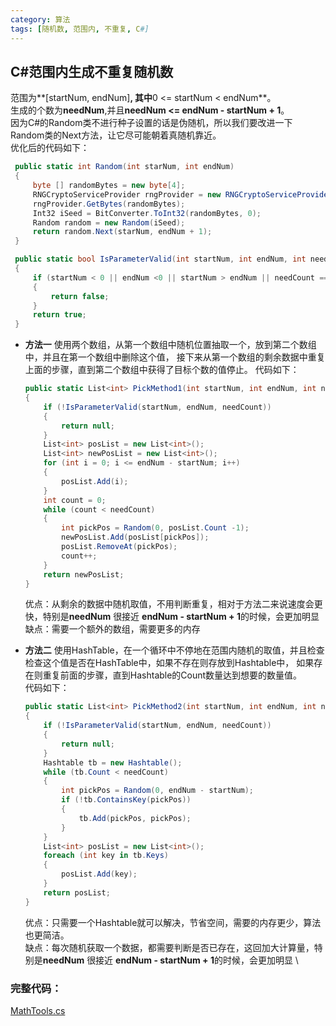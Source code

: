 ```yaml
---
category: 算法
tags: [随机数, 范围内, 不重复, C#]
---
```



## C#范围内生成不重复随机数

范围为**[startNum, endNum]**, 其中**0 <= startNum < endNum**。\
生成的个数为**needNum**,并且**needNum <= endNum - startNum + 1**。\
因为C#的Random类不进行种子设置的话是伪随机，所以我们要改进一下Random类的Next方法，让它尽可能朝着真随机靠近。\
优化后的代码如下：
```c#
 public static int Random(int starNum, int endNum)
 {
     byte [] randomBytes = new byte[4];
     RNGCryptoServiceProvider rngProvider = new RNGCryptoServiceProvider();
     rngProvider.GetBytes(randomBytes);
     Int32 iSeed = BitConverter.ToInt32(randomBytes, 0);
     Random random = new Random(iSeed);
     return random.Next(starNum, endNum + 1);
 }

 public static bool IsParameterValid(int startNum, int endNum, int needCount)
 {
     if (startNum < 0 || endNum <0 || startNum > endNum || needCount == 0 || needCount > endNum - startNum + 1)
     {
         return false;
     }
     return true;
 }
```


- **方法一** 
    使用两个数组，从第一个数组中随机位置抽取一个，放到第二个数组中，并且在第一个数组中删除这个值，
    接下来从第一个数组的剩余数据中重复上面的步骤，直到第二个数组中获得了目标个数的值停止。
    代码如下：
    ```c#
    public static List<int> PickMethod1(int startNum, int endNum, int needCount)
    {
        if (!IsParameterValid(startNum, endNum, needCount))
        {
            return null;
        }
        List<int> posList = new List<int>();
        List<int> newPosList = new List<int>();
        for (int i = 0; i <= endNum - startNum; i++)
        {
            posList.Add(i);
        }
        int count = 0;
        while (count < needCount)
        {
            int pickPos = Random(0, posList.Count -1);
            newPosList.Add(posList[pickPos]);
            posList.RemoveAt(pickPos);
            count++;
        }
        return newPosList;
    }
    ```

    优点：从剩余的数据中随机取值，不用判断重复，相对于方法二来说速度会更快，特别是**needNum** 很接近 **endNum - startNum + 1**的时候，会更加明显\
    缺点：需要一个额外的数组，需要更多的内存

    
- **方法二** 
    使用HashTable，在一个循环中不停地在范围内随机的取值，并且检查检查这个值是否在HashTable中，如果不存在则存放到Hashtable中，
    如果存在则重复前面的步骤，直到Hashtable的Count数量达到想要的数量值。\
    代码如下：
    ```c#
    public static List<int> PickMethod2(int startNum, int endNum, int needCount)
    {
        if (!IsParameterValid(startNum, endNum, needCount))
        {
            return null;
        }
        Hashtable tb = new Hashtable();
        while (tb.Count < needCount)
        {
            int pickPos = Random(0, endNum - startNum);
            if (!tb.ContainsKey(pickPos))
            {
                tb.Add(pickPos, pickPos);
            }
        }
        List<int> posList = new List<int>();
        foreach (int key in tb.Keys)
        {
            posList.Add(key);
        }
        return posList;
    }
    ```
    优点：只需要一个Hashtable就可以解决，节省空间，需要的内存更少，算法也更简洁。\
    缺点：每次随机获取一个数据，都需要判断是否已存在，这回加大计算量，特别是**needNum** 很接近 **endNum - startNum + 1**的时候，会更加明显 \



### 完整代码：
[MathTools.cs](https://linkliu.github.io/game-tech-post/assets/codes/C#/MathTools.cs)
